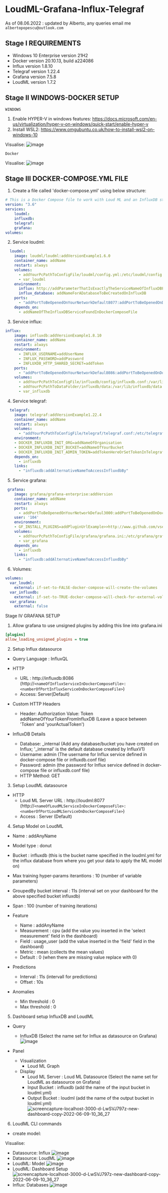 # LoudML-Grafana-Influx-Telegraf

As of 08.06.2022 : updated by Alberto, any queries email me `albertopopescu@outlook.com`

## Stage I REQUIREMENTS

- Windows 10 Enterprise version 21H2
- Docker version 20.10.13, build a224086
- Influx version 1.8.10
- Telegraf version 1.22.4
- Grafana version 7.5.8
- LoudML version 1.7.2


## Stage II WINDOWS-DOCKER SETUP

`WINDOWS`
1. Enable HYPER-V in windows features: https://docs.microsoft.com/en-us/virtualization/hyper-v-on-windows/quick-start/enable-hyper-v
2. Install WSL2: https://www.omgubuntu.co.uk/how-to-install-wsl2-on-windows-10

Visualise:
![image](https://user-images.githubusercontent.com/63293696/172639073-ed240188-bd36-4c24-a096-9ef1b94d0261.png)

`Docker`

Visualise:
![image](https://user-images.githubusercontent.com/63293696/172639961-ab026550-c581-46d8-9e9a-e60db502d3f6.png)

## Stage III DOCKER-COMPOSE.YML FILE
1. Create a file called 'docker-compose.yml' using below structure:

```yaml
# This is a Docker Compose file to work with Loud ML and an InfluxDB stack.
version: "3.6"
services:
    loudml:
    influxdb:
    telegraf:
    grafana:
volumes:
```
2. Service loudml:

```yaml
  loudml:
    image: loudml/loudml:addVersionExample1.6.0
    container_name: addName 
    restart: always 
    volumes: 
      - addYourPcPathToConfigFile/loudml/config.yml:/etc/loudml/config.yml:ro 
      - var_loudml
    environment: 
      influx: http://addParameterThatIsExactlyTheServiceNameOfInfluxDBFoundInDockerComposeFile:addDockerPortOfInfluxDBServiceFoundInDockerComposeFile
      influx_database: addNameForADatabaseToBeCreatedOnInfluxDB 
    ports:
      - "addPortToBeOpenedOnYourNetworkDefault8077:addPortToBeOpenedOnDockerNetworkDefault8077" 
    depends_on:
      - addNameOfTheInfluxDBServiceFoundInDockerComposeFile
```
3. Service influx:

```yaml
influx:
    image: influxdb:addVersionExample1.8.10 
    container_name: addName
    restart: always
    environment:
      - INFLUX_USERNAME=addUserName 
      - INFLUX_PASSWORD=addPassword
      - INFLUXDB_HTTP_SHARED_SECRET=addToken
    ports:
      - "addPortToBeOpenedOnYourNetworkDefaul8086:addPortToBeOpenedOnDockerNetworkDefault8086"
    volumes:
      - addYourPcPathToConfigFile/influxdb/config/influxdb.conf:/var/lib/influxdb/influxdb.conf 
      - addYourPcPathToDataFolder/influxdb/data:/var/lib/influxdb/data
      - var_influxdb
```
4. Service telegraf:

```yaml
  telegraf:
    image: telegraf:addVersionExample1.22.4
    container_name: addName
    restart: always
    volumes:
      - "addYourPcPathToConfigFile/telegraf/telegraf.conf:/etc/telegraf/telegraf.conf:ro" 
    environment: 
    - DOCKER_INFLUXDB_INIT_ORG=addNameOfOrganisation 
    - DOCKER_INFLUXDB_INIT_BUCKET=addNameOfYourBucket
    - DOCKER_INFLUXDB_INIT_ADMIN_TOKEN=addTokenHereOrSetTokenInTelegrafConfigFile
    depends_on:
      - influxdb
    links: 
      - "influxdb:addAlternativeNameToAccessInfluxdbBy"
```
5. Service grafana:

```yaml
 grafana:
    image: grafana/grafana-enterprise:addVersion
    container_name: addName
    restart: always
    ports:
      - addPortToBeOpenedOnYourNetworkDefaul3000:addPortToBeOpenedOnDockerNetworkDefault3000
    user: '104'
    environment:
    - GF_INSTALL_PLUGINS=addPluginUrlExample>>http://www.github.com/vsergeyev/loudml-grafana-app/blob/master/loudml-grafana-app-1.7.2.zip?raw=true;loudml-grafana-app
    volumes:
      - addYourPcPathToConfigFile/grafana/grafana.ini:/etc/grafana/grafana.ini:rw 
      - var_grafana
    depends_on:
      - influxdb
    links: 
      - "influxdb:addAlternativeNameToAccessInfluxdbBy"
```
6. Volumes:

```yaml
volumes:
  var_loudml:
    external: if-set-to-FALSE-docker-compose-will-create-the-volumes
  var_influxdb:
    external: if-set-to-TRUE-docker-compose-will-check-for-external-volumes-already-created
  var_grafana:
    external: false
```

Stage IV GRAFANA SETUP

1. Allow grafana to use unsigned plugins by adding this line into grafana.ini

```ini
[plugins]
allow_loading_unsigned_plugins = true
```

2. Setup Influx datasource

- Query Language : InfluxQL

- HTTP
  - URL : http://influxdb:8086 (http://`<nameOfInfluxServiceInDockerComposeFile>:<numberOfPortInfluxServiceOnDockerComposeFile>`)
  - Access: Server(Default)

- Custom HTTP Headers
  - Header: Authorization Value: Token addNameOfYourTokenFromInfluxDB (Leave a space between 'Token' and 'yourActualToken')

- InfluxDB Details
  - Database: _internal (Add any database/bucket you have created on Influx; '_internal' is the default database created by InfluxV1)
  - Username: admin (The username for Influx service defined in docker-compose file or influxdb.conf file)
  - Password: admin (the password for Influx service defined in docker-compose file or influxdb.conf file)
  - HTTP Method: GET

3. Setup LoudML datasource
- HTTP
  - Loud ML Server URL : http://loudml:8077 (http://`<nameOfLoudMLServiceInDockerComposeFile>:<numberOfPortLoudMLServiceOnDockerComposeFile>`)
  - Access : Server (Default)

4. Setup Model on LoudML
- Name : addAnyName
- Model type : donut
- Bucket : influxdb (this is the bucket name specified in the loudml.yml for the influx database from where you get your data to apply the ML model on)
- Max training hyper-params iterantions : 10 (number of variable parameters)
- GroupedBy bucket interval : 11s (interval set on your dashboard for the above specified bucket influxdb)
- Span : 100 (number of training iterations)

- Feature
  - Name : addAnyName
  - Measurement : cpu  (add the value you inserted in the 'select measurement' field in the dashboard)
  - Field : usage_user (add the value inserted in the 'field' field in the dashboard)
  - Metric : mean (collects the mean values)
  - Default : 0 (when there are missing value replace with 0)

- Predictions 
  - Interval : 11s (intervall for predictions)
  - Offset : 10s

- Anomalies
  - Min threshold : 0
  - Max threshold : 0

5. Dashboard setup InfluxDB and LoudML
- Query 
  - InfluxDB (Select the name set for Influx as datasource on Grafana)
    ![image](https://user-images.githubusercontent.com/63293696/172900728-1ce9fc62-4760-43a1-946f-19de5c2a1aff.png)

- Panel 
  - Visualization
    - Loud ML Graph
  - Display 
    - Loud ML Server : Loud ML Datasource (Select the name set for LoudML as datasource on Grafana)
    - Input Bucket : influxdb (add the name of the input bucket in loudml.yml)
    - Output Bucket : loudml  (add the name of the output bucket in loudml.yml)
    ![screencapture-localhost-3000-d-LwSVJ797z-new-dashboard-copy-2022-06-09-10_36_27](https://user-images.githubusercontent.com/63293696/172905276-41babeba-df12-47ca-a6e8-49248ef2bcc2.png)

6. LoudML CLI commands
- create model: 

Visualise:
- Datasource: Influx
    ![image](https://user-images.githubusercontent.com/63293696/172815599-334e69b7-0f33-4b0b-aecf-afb57944d74c.png)
- Datasource: LoudML
    ![image](https://user-images.githubusercontent.com/63293696/172817494-4d301deb-6181-496f-8e63-82dbac53bc0c.png)
- LoudML: Model
    ![image](https://user-images.githubusercontent.com/63293696/172817621-856f127a-9313-4bdc-94f3-cc2a42cc92f7.png)
- LoudML: Dashboard Setup
    ![screencapture-localhost-3000-d-LwSVJ797z-new-dashboard-copy-2022-06-09-10_36_27](https://user-images.githubusercontent.com/63293696/172818850-3d2d017a-8ed3-4354-8b76-cf188ae7c762.png)
- Influx: Databases
    ![image](https://user-images.githubusercontent.com/63293696/172905942-3b787747-18c6-4163-8d47-b93c3feef95c.png)

    


